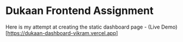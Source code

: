 # Dukaan Frontend Assignment

Here is my attempt at creating the static dashboard page - (Live Demo)[https://dukaan-dashboard-vikram.vercel.app]

